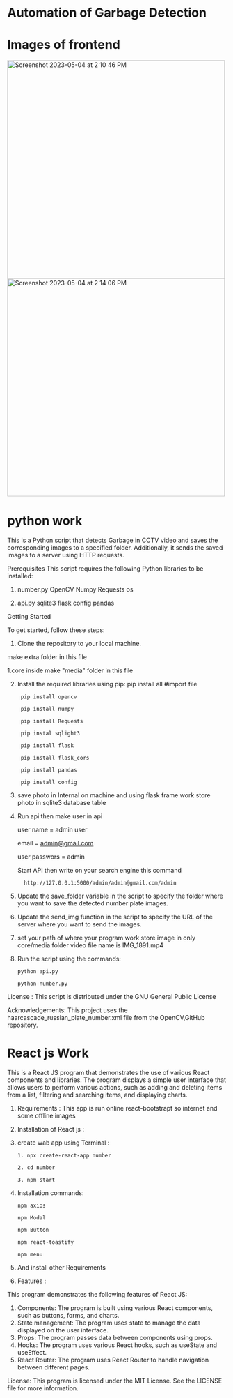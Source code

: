 # Automation of Garbage Detection

# Images of frontend

<img width="500" alt="Screenshot 2023-05-04 at 2 10 46 PM" src="https://user-images.githubusercontent.com/132324275/236158607-dfbe6d16-ecb2-46ba-83ee-a36da83e9b3e.png">

<img width="500" alt="Screenshot 2023-05-04 at 2 14 06 PM" src="https://user-images.githubusercontent.com/132324275/236158985-efc749d4-2d27-4c42-9e86-3f233f4d9c40.png">


# python work
This is a Python script that detects Garbage in CCTV video and saves the corresponding images to a specified folder. Additionally, it sends the saved images to a server using HTTP requests.

Prerequisites This script requires the following Python libraries to be installed:

1. number.py OpenCV Numpy Requests os

2. api.py sqlite3 flask config pandas

Getting Started

To get started, follow these steps:

1. Clone the repository to your local machine.

make extra folder in this file

1.core
inside  make "media" folder in this file
 

2. Install the required libraries using pip: pip install all #import file

        pip install opencv
 
        pip install numpy
 
        pip install Requests
 
        pip instal sqlight3
 
        pip install flask
 
        pip install flask_cors
 
        pip install pandas
 
        pip install config

3. save photo in Internal on machine and using flask frame work store photo in sqlite3 database table

4. Run api then make user in api 
        
     user name = admin user
    
     email = admin@gmail.com 
      
     user passwors = admin

     Start API then write on your search engine this command

         http://127.0.0.1:5000/admin/admin@gmail.com/admin

5. Update the save_folder variable in the script to specify the folder where you want to save the detected number plate images.

6. Update the send_img function in the script to specify the URL of the server where you want to send the images.

7. set your path of where your program work store image in only core/media folder video file name is IMG_1891.mp4

8. Run the script using the commands:

       python api.py
 
       python number.py

License : 
This script is distributed under the GNU General Public License

Acknowledgements: 
This project uses the haarcascade_russian_plate_number.xml file from the OpenCV,GitHub repository.

# React js Work 

This is a React JS program that demonstrates the use of various React components and libraries. The program displays a simple user interface that allows users to perform various actions, such as adding and deleting items from a list, filtering and searching items, and displaying charts.

1. Requirements :
        This app is run online react-bootstrapt so internet and some offline images 

2. Installation of React js : 

 1. create wab app using Terminal :

        1. npx create-react-app number

        2. cd number

        3. npm start

 2. Installation commands: 

        npm axios
  
        npm Modal

        npm Button 

        npm react-toastify

        npm menu
 
 3. And install other Requirements 


3. Features : 

This program demonstrates the following features of React JS:

1. Components: The program is built using various React components, such as buttons, forms, and charts.
2. State management: The program uses state to manage the data displayed on the user interface.
3. Props: The program passes data between components using props.
4. Hooks: The program uses various React hooks, such as useState and useEffect.
5. React Router: The program uses React Router to handle navigation between different pages.

License: 
This program is licensed under the MIT License. See the LICENSE file for more information.
